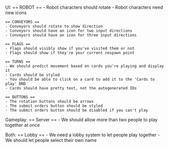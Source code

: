 UI:
    == ROBOT ==
    - Robot characters should rotate
    - Robot characters need new icons

    == CONVEYORS ==
    - Conveyors should rotate to show direction
    - Conveyors should have an icon for two input directions
    - Conveyors should have an icon for three input directions

    == FLAGS ==
    - Flags should visibly show if you've visited them or not
    - Flags should show if they're your current respawn point

    == TURNS ==
    - We should predict movement based on cards you're playing and display it
    - Cards should be styled
    - You should be able to click on a card to add it to the 'Cards to play' DND
    - Cards should have pretty text, not the autogenerated IDs

    == BUTTONS ==
    - The rotation buttons should be arrows
    - The submit orders button should be styled
    - The submit orders button should be disabled if you can't play

Gameplay:
    == Server ==
    - We should allow more than two people to play together at once

Both:
    == Lobby ==
    - We need a lobby system to let people play together
    - We should let people select their own name